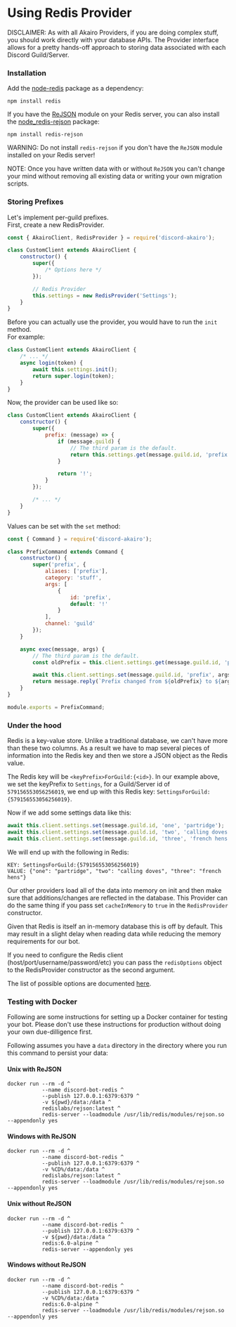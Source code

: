 # Using Redis Provider

DISCLAIMER: As with all Akairo Providers, if you are doing complex stuff, you should
work directly with your database APIs. The Provider interface allows for a pretty
hands-off approach to storing data associated with each Discord Guild/Server.

### Installation

Add the [node-redis](https://github.com/NodeRedis/node-redis) package as a dependency:

```
npm install redis
```

If you have the [ReJSON](https://oss.redislabs.com/redisjson/) module on your Redis
server, you can also install the
[node_redis-rejson](https://github.com/stockholmux/node_redis-rejson) package:

```
npm install redis-rejson
```

WARNING: Do not install `redis-rejson` if you don't have the `ReJSON` module installed
on your Redis server!

NOTE: Once you have written data with or without `ReJSON` you can't change your mind
without removing all existing data or writing your own migration scripts.

### Storing Prefixes

Let's implement per-guild prefixes.  
First, create a new RedisProvider.

```js
const { AkairoClient, RedisProvider } = require('discord-akairo');

class CustomClient extends AkairoClient {
    constructor() {
        super({
            /* Options here */
        });

        // Redis Provider
        this.settings = new RedisProvider('Settings');
    }
}
```

Before you can actually use the provider, you would have to run the `init` method.  
For example:

```js
class CustomClient extends AkairoClient {
    /* ... */
    async login(token) {
        await this.settings.init();
        return super.login(token);
    }
}
```

Now, the provider can be used like so:

```js
class CustomClient extends AkairoClient {
    constructor() {
        super({
            prefix: (message) => {
                if (message.guild) {
                    // The third param is the default.
                    return this.settings.get(message.guild.id, 'prefix', '!');
                }

                return '!';
            }
        });

        /* ... */
    }
}
```

Values can be set with the `set` method:

```js
const { Command } = require('discord-akairo');

class PrefixCommand extends Command {
    constructor() {
        super('prefix', {
            aliases: ['prefix'],
            category: 'stuff',
            args: [
                {
                    id: 'prefix',
                    default: '!'
                }
            ],
            channel: 'guild'
        });
    }

    async exec(message, args) {
        // The third param is the default.
        const oldPrefix = this.client.settings.get(message.guild.id, 'prefix', '!');

        await this.client.settings.set(message.guild.id, 'prefix', args.prefix);
        return message.reply(`Prefix changed from ${oldPrefix} to ${args.prefix}`);
    }
}

module.exports = PrefixCommand;
```

### Under the hood

Redis is a key-value store. Unlike a traditional database, we can't have more than
these two columns. As a result we have to map several pieces of information into
the Redis key and then we store a JSON object as the Redis value.

The Redis key will be `<keyPrefix>ForGuild:{<id>}`. In our example above, we set the
keyPrefix to `Settings`, for a Guild/Server id of `579156553056256019`, we end up
with this Redis key: `SettingsForGuild:{579156553056256019}`.

Now if we add some settings data like this:

```js
await this.client.settings.set(message.guild.id, 'one', 'partridge');
await this.client.settings.set(message.guild.id, 'two', 'calling doves');
await this.client.settings.set(message.guild.id, 'three', 'french hens');
```

We will end up with the following in Redis:

```
KEY: SettingsForGuild:{579156553056256019}
VALUE: {"one": "partridge", "two": "calling doves", "three": "french hens"}
```

Our other providers load all of the data into memory on init and then make sure that
additions/changes are reflected in the database. This Provider can do the same thing
if you pass set `cacheInMemory` to `true` in the `RedisProvider` constructor.

Given that Redis is itself an in-memory database this is off by default. This may
result in a slight delay when reading data while reducing the memory requirements
for our bot.

If you need to configure the Redis client (host/port/username/password/etc) you can
pass the `redisOptions` object to the RedisProvider constructor as the second
argument.

The list of possible options are documented
[here](https://github.com/NodeRedis/node-redis#rediscreateclient).

### Testing with Docker

Following are some instructions for setting up a Docker container for testing your
bot. Please don't use these instructions for production without doing your own
due-dilligence first.

Following assumes you have a `data` directory in the directory where you run this
command to persist your data:

#### Unix with ReJSON
```
docker run --rm -d ^
           --name discord-bot-redis ^
           --publish 127.0.0.1:6379:6379 ^
           -v ${pwd}/data:/data ^
           redislabs/rejson:latest ^
           redis-server --loadmodule /usr/lib/redis/modules/rejson.so --appendonly yes
```

#### Windows with ReJSON
```
docker run --rm -d ^
           --name discord-bot-redis ^
           --publish 127.0.0.1:6379:6379 ^
           -v %CD%/data:/data ^
           redislabs/rejson:latest ^
           redis-server --loadmodule /usr/lib/redis/modules/rejson.so --appendonly yes
```

#### Unix without ReJSON
```
docker run --rm -d ^
           --name discord-bot-redis ^
           --publish 127.0.0.1:6379:6379 ^
           -v ${pwd}/data:/data ^
           redis:6.0-alpine ^
           redis-server --appendonly yes
```

#### Windows without ReJSON
```
docker run --rm -d ^
           --name discord-bot-redis ^
           --publish 127.0.0.1:6379:6379 ^
           -v %CD%/data:/data ^
           redis:6.0-alpine ^
           redis-server --loadmodule /usr/lib/redis/modules/rejson.so --appendonly yes
```
